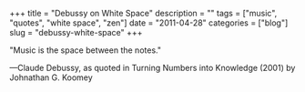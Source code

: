 +++
title = "Debussy on White Space"
description = ""
tags = ["music", "quotes", "white space", "zen"]
date = "2011-04-28"
categories = ["blog"]
slug = "debussy-white-space"
+++



  <p class="dek">"Music is the space between the notes."</p>
<p>&#8212;Claude Debussy, as quoted in Turning Numbers into Knowledge (2001) by Johnathan G. Koomey</p>
    
  
